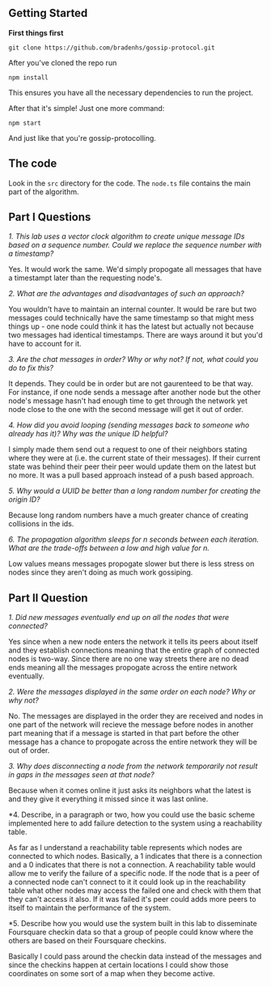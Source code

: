 ## Getting Started

**First things first**

`git clone https://github.com/bradenhs/gossip-protocol.git`

After you've cloned the repo run

`npm install`

This ensures you have all the necessary dependencies to run the project.

After that it's simple! Just one more command:

`npm start`

And just like that you're gossip-protocolling.

## The code

Look in the `src` directory for the code. The `node.ts` file contains the main part of the algorithm.

## Part I Questions

*1. This lab uses a vector clock algorithm to create unique message IDs based on a sequence number. Could we replace the sequence number with a timestamp?*

Yes. It would work the same. We'd simply propogate all messages that have a timestampt later than the requesting node's.

*2. What are the advantages and disadvantages of such an approach?*

You wouldn't have to maintain an internal counter. It would be rare but two messages could technically have
the same timestamp so that might mess things up - one node could think it has the latest but actually not
because two messages had identical timestamps. There are ways around it but you'd have to account for it.

*3. Are the chat messages in order? Why or why not? If not, what could you do to fix this?*

It depends. They could be in order but are not gaurenteed to be that way. For instance, if one node sends a message
after another node but the other node's message hasn't had enough time to get through the network yet node close to the
one with the second message will get it out of order.

*4. How did you avoid looping (sending messages back to someone who already has it)? Why was the unique ID helpful?*

I simply made them send out a request to one of their neighbors stating where they were at (i.e. the current
state of their messages). If their current state was behind their peer their peer would update them on the latest
but no more. It was a pull based approach instead of a push based approach.

*5. Why would a UUID be better than a long random number for creating the origin ID?*

Because long random numbers have a much greater chance of creating collisions in the ids.

*6. The propagation algorithm sleeps for n seconds between each iteration. What are the trade-offs between a low and high value for n.*

Low values means messages propogate slower but there is less stress on nodes since they aren't doing as much
work gossiping.

## Part II Question

*1. Did new messages eventually end up on all the nodes that were connected?*

Yes since when a new node enters the network it tells its peers about itself and they establish connections
meaning that the entire graph of connected nodes is two-way. Since there are no one way streets there
are no dead ends meaning all the messages propogate across the entire network eventually.

*2. Were the messages displayed in the same order on each node? Why or why not?*

No. The messages are displayed in the order they are received and nodes in one part of the network
will recieve the message before nodes in another part meaning that if a message is started in that part
before the other message has a chance to propogate across the entire network they will be out of order.

*3. Why does disconnecting a node from the network temporarily not result in gaps in the messages seen at that node?*

Because when it comes online it just asks its neighbors what the latest is and they give it everything it missed since
it was last online.

*4. Describe, in a paragraph or two, how you could use the basic scheme implemented here to add failure detection to the system using a reachability table.

As far as I understand a reachability table represents which nodes are connected to which nodes. Basically, a 1 indicates
that there is a connection and a 0 indicates that there is not a connection. A reachability table would allow me to
verify the failure of a specific node. If the node that is a peer of a connected node can't connect to it it could
look up in the reachability table what other nodes may access the failed one and check with them that they can't
access it also. If it was failed it's peer could adds more peers to itself to maintain the performance of the system.

*5. Describe how you would use the system built in this lab to disseminate Foursquare checkin data so that a group of people could know where the others are based on their Foursquare checkins.

Basically I could pass around the checkin data instead of the messages and since the checkins happen at certain locations
I could show those coordinates on some sort of a map when they become active.

